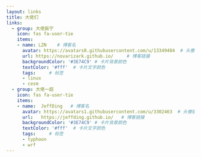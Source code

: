 ```yaml
---
layout: links
title: 大佬们
links:
  - group: 大佬振宁
    icon: fas fa-user-tie
    items:
    - name: LZN    # 博客名
      avatar: https://avatars0.githubusercontent.com/u/13349484  # 头像链接
      url: https://novarizark.github.io/     # 博客链接
      backgroundColor: '#3E74C9' # 卡片背景颜色
      textColor: '#fff'  # 卡片文字颜色
      tags:     # 标签
      - linux
      - cesm
  - group: 大佬一超
    icon: fas fa-user-tie
    items:
    - name:  JeffDing   # 博客名
      avatar: https://avatars1.githubusercontent.com/u/3302463  # 头像链接
      url:   https://jeffding.github.io/   # 博客链接
      backgroundColor: '#3E74C9' # 卡片背景颜色
      textColor: '#fff'  # 卡片文字颜色
      tags:     # 标签
      - typhoon
      - wrf
---
```

